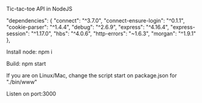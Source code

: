 Tic-tac-toe API in NodeJS

"dependencies": {
    "connect": "^3.7.0",
    "connect-ensure-login": "^0.1.1",
    "cookie-parser": "^1.4.4",
    "debug": "^2.6.9",
    "express": "^4.16.4",
    "express-session": "^1.17.0",
    "hbs": "^4.0.6",
    "http-errors": "~1.6.3",
    "morgan": "^1.9.1"
},

Install node: npm i

Build: npm start

If you are on Linux/Mac, change the script start on package.json for "./bin/www"

Listen on port:3000
